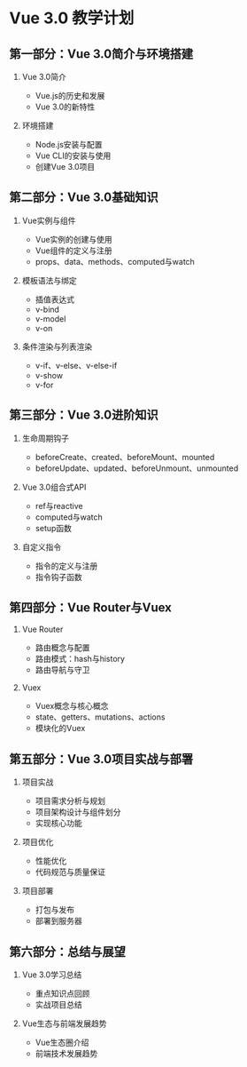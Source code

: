# Vue 3.0 教学计划

## 第一部分：Vue 3.0简介与环境搭建

1. Vue 3.0简介
   - Vue.js的历史和发展
   - Vue 3.0的新特性

2. 环境搭建
   - Node.js安装与配置
   - Vue CLI的安装与使用
   - 创建Vue 3.0项目

## 第二部分：Vue 3.0基础知识

1. Vue实例与组件
   - Vue实例的创建与使用
   - Vue组件的定义与注册
   - props、data、methods、computed与watch

2. 模板语法与绑定
   - 插值表达式
   - v-bind
   - v-model
   - v-on

3. 条件渲染与列表渲染
   - v-if、v-else、v-else-if
   - v-show
   - v-for

## 第三部分：Vue 3.0进阶知识

1. 生命周期钩子
   - beforeCreate、created、beforeMount、mounted
   - beforeUpdate、updated、beforeUnmount、unmounted

2. Vue 3.0组合式API
   - ref与reactive
   - computed与watch
   - setup函数

3. 自定义指令
   - 指令的定义与注册
   - 指令钩子函数

## 第四部分：Vue Router与Vuex

1. Vue Router
   - 路由概念与配置
   - 路由模式：hash与history
   - 路由导航与守卫

2. Vuex
   - Vuex概念与核心概念
   - state、getters、mutations、actions
   - 模块化的Vuex

## 第五部分：Vue 3.0项目实战与部署

1. 项目实战
   - 项目需求分析与规划
   - 项目架构设计与组件划分
   - 实现核心功能

2. 项目优化
   - 性能优化
   - 代码规范与质量保证

3. 项目部署
   - 打包与发布
   - 部署到服务器

## 第六部分：总结与展望

1. Vue 3.0学习总结
   - 重点知识点回顾
   - 实战项目总结

2. Vue生态与前端发展趋势
   - Vue生态圈介绍
   - 前端技术发展趋势
